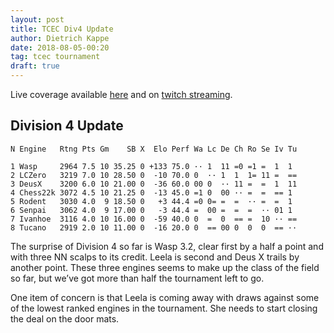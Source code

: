 ```yaml
---
layout: post
title: TCEC Div4 Update
author: Dietrich Kappe
date: 2018-08-05-00:20
tag: tcec tournament
draft: true
---
```

Live coverage available [here](http://tcec.chessdom.com/season13/live.php) and on [twitch streaming](https://www.twitch.tv/tcec_chess_tv).

## Division 4 Update

```
N Engine   Rtng Pts Gm    SB X  Elo Perf Wa Lc De Ch Ro Se Iv Tu
 
1 Wasp     2964 7.5 10 35.25 0 +133 75.0 ·· 1  11 =0 =1 =  1  1 
2 LCZero   3219 7.0 10 28.50 0  -10 70.0 0  ·· 1  1  1= 11 =  ==
3 DeusX    3200 6.0 10 21.00 0  -36 60.0 00 0  ·· 11 =  =  1  11
4 Chess22k 3072 4.5 10 21.25 0  -13 45.0 =1 0  00 ·· =  =  == 1 
5 Rodent   3030 4.0  9 18.50 0   +3 44.4 =0 0= =  =  ·· =  =  1 
6 Senpai   3062 4.0  9 17.00 0   -3 44.4 =  00 =  =  =  ·· 01 1 
7 Ivanhoe  3116 4.0 10 16.00 0  -59 40.0 0  =  0  == =  10 ·· ==
8 Tucano   2919 2.0 10 11.00 0  -16 20.0 0  == 00 0  0  0  == ··
```

The surprise of Division 4 so far is Wasp 3.2, clear first by a half a point and with three NN scalps
to its credit. Leela is second and Deus X trails by another point. These three engines seems to make up the class of the field so far, but we’ve got more than half the tournament left to go.

One item of concern is that Leela is coming away with draws against some of the lowest ranked engines in the tournament. She needs to start closing the deal on the door mats.
